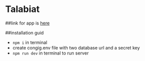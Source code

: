 # Talabiat

##link for app is [here](https://talabiat.herokuapp.com/)

##installation guid
 - ```npm i``` in terminal
 - create congig.env file with two database url and a secret key
 - ```npm run dev``` in terminal to run server
